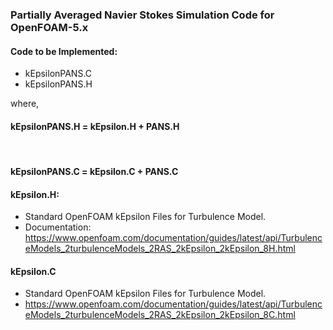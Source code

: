 ### Partially Averaged Navier Stokes Simulation Code for OpenFOAM-5.x

#### Code to be Implemented:
- kEpsilonPANS.C
- kEpsilonPANS.H

where,

#### kEpsilonPANS.H = kEpsilon.H + PANS.H

<br>

#### kEpsilonPANS.C = kEpsilon.C + PANS.C

#### kEpsilon.H:
- Standard OpenFOAM kEpsilon Files for Turbulence Model.
- Documentation: https://www.openfoam.com/documentation/guides/latest/api/TurbulenceModels_2turbulenceModels_2RAS_2kEpsilon_2kEpsilon_8H.html

#### kEpsilon.C
- Standard OpenFOAM kEpsilon Files for Turbulence Model.
- https://www.openfoam.com/documentation/guides/latest/api/TurbulenceModels_2turbulenceModels_2RAS_2kEpsilon_2kEpsilon_8C.html
